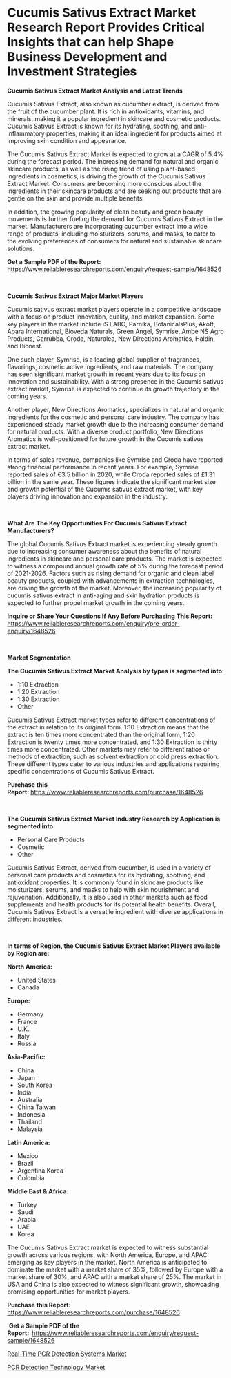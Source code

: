 <p><h1>Cucumis Sativus Extract Market Research Report Provides Critical Insights that can help Shape Business Development and Investment Strategies</h1></p><p><strong>Cucumis Sativus Extract Market Analysis and Latest Trends</strong></p>
<p><p>Cucumis Sativus Extract, also known as cucumber extract, is derived from the fruit of the cucumber plant. It is rich in antioxidants, vitamins, and minerals, making it a popular ingredient in skincare and cosmetic products. Cucumis Sativus Extract is known for its hydrating, soothing, and anti-inflammatory properties, making it an ideal ingredient for products aimed at improving skin condition and appearance.</p><p>The Cucumis Sativus Extract Market is expected to grow at a CAGR of 5.4% during the forecast period. The increasing demand for natural and organic skincare products, as well as the rising trend of using plant-based ingredients in cosmetics, is driving the growth of the Cucumis Sativus Extract Market. Consumers are becoming more conscious about the ingredients in their skincare products and are seeking out products that are gentle on the skin and provide multiple benefits.</p><p>In addition, the growing popularity of clean beauty and green beauty movements is further fueling the demand for Cucumis Sativus Extract in the market. Manufacturers are incorporating cucumber extract into a wide range of products, including moisturizers, serums, and masks, to cater to the evolving preferences of consumers for natural and sustainable skincare solutions.</p></p>
<p><strong>Get a Sample PDF of the Report:&nbsp;</strong> <a href="https://www.reliableresearchreports.com/enquiry/request-sample/1648526">https://www.reliableresearchreports.com/enquiry/request-sample/1648526</a></p>
<p>&nbsp;</p>
<p><strong>Cucumis Sativus Extract Major Market Players</strong></p>
<p><p>Cucumis sativus extract market players operate in a competitive landscape with a focus on product innovation, quality, and market expansion. Some key players in the market include iS LABO, Parnika, BotanicalsPlus, Akott, Apara International, Bioveda Naturals, Green Angel, Symrise, Ambe NS Agro Products, Carrubba, Croda, Naturalea, New Directions Aromatics, Haldin, and Bionest.</p><p>One such player, Symrise, is a leading global supplier of fragrances, flavorings, cosmetic active ingredients, and raw materials. The company has seen significant market growth in recent years due to its focus on innovation and sustainability. With a strong presence in the Cucumis sativus extract market, Symrise is expected to continue its growth trajectory in the coming years.</p><p>Another player, New Directions Aromatics, specializes in natural and organic ingredients for the cosmetic and personal care industry. The company has experienced steady market growth due to the increasing consumer demand for natural products. With a diverse product portfolio, New Directions Aromatics is well-positioned for future growth in the Cucumis sativus extract market.</p><p>In terms of sales revenue, companies like Symrise and Croda have reported strong financial performance in recent years. For example, Symrise reported sales of €3.5 billion in 2020, while Croda reported sales of £1.31 billion in the same year. These figures indicate the significant market size and growth potential of the Cucumis sativus extract market, with key players driving innovation and expansion in the industry.</p></p>
<p>&nbsp;</p>
<p><strong>What Are The Key Opportunities For Cucumis Sativus Extract Manufacturers?</strong></p>
<p><p>The global Cucumis Sativus Extract market is experiencing steady growth due to increasing consumer awareness about the benefits of natural ingredients in skincare and personal care products. The market is expected to witness a compound annual growth rate of 5% during the forecast period of 2021-2026. Factors such as rising demand for organic and clean label beauty products, coupled with advancements in extraction technologies, are driving the growth of the market. Moreover, the increasing popularity of cucumis sativus extract in anti-aging and skin hydration products is expected to further propel market growth in the coming years.</p></p>
<p><strong>Inquire or Share Your Questions If Any Before Purchasing This Report:</strong> <a href="https://www.reliableresearchreports.com/enquiry/pre-order-enquiry/1648526">https://www.reliableresearchreports.com/enquiry/pre-order-enquiry/1648526</a></p>
<p>&nbsp;</p>
<p><strong>Market Segmentation</strong></p>
<p><strong>The Cucumis Sativus Extract Market Analysis by types is segmented into:</strong></p>
<p><ul><li>1:10 Extraction</li><li>1:20 Extraction</li><li>1:30 Extraction</li><li>Other</li></ul></p>
<p><p>Cucumis Sativus Extract market types refer to different concentrations of the extract in relation to its original form. 1:10 Extraction means that the extract is ten times more concentrated than the original form, 1:20 Extraction is twenty times more concentrated, and 1:30 Extraction is thirty times more concentrated. Other markets may refer to different ratios or methods of extraction, such as solvent extraction or cold press extraction. These different types cater to various industries and applications requiring specific concentrations of Cucumis Sativus Extract.</p></p>
<p><strong>Purchase this Report:&nbsp;</strong><a href="https://www.reliableresearchreports.com/purchase/1648526">https://www.reliableresearchreports.com/purchase/1648526</a></p>
<p>&nbsp;</p>
<p><strong>The Cucumis Sativus Extract Market Industry Research by Application is segmented into:</strong></p>
<p><ul><li>Personal Care Products</li><li>Cosmetic</li><li>Other</li></ul></p>
<p><p>Cucumis Sativus Extract, derived from cucumber, is used in a variety of personal care products and cosmetics for its hydrating, soothing, and antioxidant properties. It is commonly found in skincare products like moisturizers, serums, and masks to help with skin nourishment and rejuvenation. Additionally, it is also used in other markets such as food supplements and health products for its potential health benefits. Overall, Cucumis Sativus Extract is a versatile ingredient with diverse applications in different industries.</p></p>
<p>&nbsp;</p>
<p><strong>In terms of Region, the Cucumis Sativus Extract Market Players available by Region are:</strong></p>
<p>
    <p> <strong> North America: </strong>
        <ul>
            <li>United States</li>
            <li>Canada</li>
        </ul>
        </p> 
    <p> <strong> Europe: </strong>
        <ul>
            <li>Germany</li>
            <li>France</li>
            <li>U.K.</li>
            <li>Italy</li>
            <li>Russia</li>
        </ul>
        </p> 
    <p> <strong> Asia-Pacific: </strong>
        <ul>
            <li>China</li>
            <li>Japan</li>
            <li>South Korea</li>
            <li>India</li>
            <li>Australia</li>
            <li>China Taiwan</li>
            <li>Indonesia</li>
            <li>Thailand</li>
            <li>Malaysia</li>
        </ul>
        </p> 
    <p> <strong> Latin America: </strong>
        <ul>
            <li>Mexico</li>
            <li>Brazil</li>
            <li>Argentina Korea</li>
            <li>Colombia</li>
        </ul>
        </p> 
    <p> <strong> Middle East & Africa: </strong>
        <ul>
            <li>Turkey</li>
            <li>Saudi</li>
            <li>Arabia</li>
            <li>UAE</li>
            <li>Korea</li>
        </ul>
    </p>
    </p>
<p><p>The Cucumis Sativus Extract market is expected to witness substantial growth across various regions, with North America, Europe, and APAC emerging as key players in the market. North America is anticipated to dominate the market with a market share of 35%, followed by Europe with a market share of 30%, and APAC with a market share of 25%. The market in USA and China is also expected to witness significant growth, showcasing promising opportunities for market players.</p></p>
<p><strong>Purchase this Report: </strong><a href="https://www.reliableresearchreports.com/purchase/1648526">https://www.reliableresearchreports.com/purchase/1648526</a></p>
<p>&nbsp;<strong>Get a Sample PDF of the Report:&nbsp;&nbsp;</strong><a href="https://www.reliableresearchreports.com/enquiry/request-sample/1648526">https://www.reliableresearchreports.com/enquiry/request-sample/1648526</a></p>
<p><strong></strong></p>
<p><p><a href="https://issuu.com/reportprime-2/docs/real-time-pcr-detection-systems-market-size-2030.p">Real-Time PCR Detection Systems Market</a></p><p><a href="https://issuu.com/reportprime-2/docs/pcr-detection-technology-market-size-2030.pptx">PCR Detection Technology Market</a></p></p>